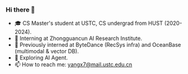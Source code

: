 ### Hi there 👋
- 🎓 CS Master's student at USTC, CS undergrad from HUST (2020-2024).
- 🔬 Interning at Zhongguancun AI Research Institute.
- 💼 Previously interned at ByteDance (RecSys infra) and OceanBase (multimodal & vector DB).
- 🌱 Exploring AI Agent.
- 📫 How to reach me: yangx7@mail.ustc.edu.cn

<!--
**ysjyx7/ysjyx7** is a ✨ _special_ ✨ repository because its `README.md` (this file) appears on your GitHub profile.

Here are some ideas to get you started:

- 🔭 I’m currently working on ...
- 🌱 I’m currently learning ...
- 👯 I’m looking to collaborate on ...
- 🤔 I’m looking for help with ...
- 💬 Ask me about ...
- 📫 How to reach me: ...
- 😄 Pronouns: ...
- ⚡ Fun fact: ...
-->
